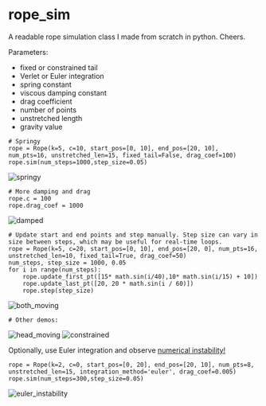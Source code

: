 # rope_sim

A readable rope simulation class I made from scratch in python. Cheers.

Parameters:
- fixed or constrained tail
- Verlet or Euler integration
- spring constant
- viscous damping constant
- drag coefficient
- number of points
- unstretched length
- gravity value

```
# Springy
rope = Rope(k=5, c=10, start_pos=[0, 10], end_pos=[20, 10], num_pts=16, unstretched_len=15, fixed_tail=False, drag_coef=100)
rope.sim(num_steps=1000,step_size=0.05)
```

![springy](https://media.giphy.com/media/hbvvXZNo0W6ZkiKgTc/giphy.gif)

```
# More damping and drag
rope.c = 100
rope.drag_coef = 1000
```

![damped](https://media.giphy.com/media/C0dNc5XVss67AAO4Ka/giphy.gif)


```
# Update start and end points and step manually. Step size can vary in size between steps, which may be useful for real-time loops.
rope = Rope(k=5, c=20, start_pos=[0, 10], end_pos=[20, 0], num_pts=16, unstretched_len=10, fixed_tail=True, drag_coef=50)
num_steps, step_size = 1000, 0.05
for i in range(num_steps):
    rope.update_first_pt([15* math.sin(i/40),10* math.sin(i/15) + 10])
    rope.update_last_pt([20, 20 * math.sin(i / 60)])
    rope.step(step_size)
```

![both_moving](https://media.giphy.com/media/F9ZC74TZJJMYTQtj2y/giphy.gif)

```
# Other demos:
```

![head_moving](https://media.giphy.com/media/DJLv5HVLfMpvqkcDoX/giphy.gif)
![constrained](https://media.giphy.com/media/wl56Ia4c77fSffSHWd/giphy.gif)

Optionally, use Euler integration and observe [numerical instability!](https://en.wikipedia.org/wiki/Euler_method#/media/File:Instability_of_Euler's_method.svg)
```
rope = Rope(k=2, c=0, start_pos=[0, 20], end_pos=[20, 10], num_pts=8, unstretched_len=15, integration_method='euler', drag_coef=0.005)
rope.sim(num_steps=300,step_size=0.05)
```

![euler_instability](https://media.giphy.com/media/Wv3by7uBcN779ZBjJf/giphy.gif)
